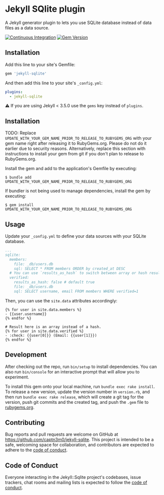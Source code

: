 # Jekyll SQlite plugin

A Jekyll generator plugin to lets you use SQLite database instead of data files as a data source.

[![Continuous Integration](https://github.com/captn3m0/jekyll-sqlite/actions/workflows/main.yml/badge.svg)](https://github.com/captn3m0/jekyll-sqlite/actions/workflows/main.yml) [![Gem Version](https://badge.fury.io/rb/jekyll-sqlite.svg)](https://badge.fury.io/rb/jekyll-sqlite)

## Installation

Add this line to your site's Gemfile:

```ruby
gem 'jekyll-sqlite'
```

And then add this line to your site's `_config.yml`:

```yml
plugins:
  - jekyll-sqlite
```

:warning: If you are using Jekyll < 3.5.0 use the `gems` key instead of `plugins`.


## Installation

TODO: Replace `UPDATE_WITH_YOUR_GEM_NAME_PRIOR_TO_RELEASE_TO_RUBYGEMS_ORG` with your gem name right after releasing it to RubyGems.org. Please do not do it earlier due to security reasons. Alternatively, replace this section with instructions to install your gem from git if you don't plan to release to RubyGems.org.

Install the gem and add to the application's Gemfile by executing:

    $ bundle add UPDATE_WITH_YOUR_GEM_NAME_PRIOR_TO_RELEASE_TO_RUBYGEMS_ORG

If bundler is not being used to manage dependencies, install the gem by executing:

    $ gem install UPDATE_WITH_YOUR_GEM_NAME_PRIOR_TO_RELEASE_TO_RUBYGEMS_ORG

## Usage

Update your `_config.yml` to define your data sources with your SQLite database.

```yml
...
sqlite:
  members:
    file: _db/users.db
    sql: SELECT * FROM members ORDER by created_at DESC
  # You can use `results_as_hash` to switch between array or hash results (default).
  verified:
    results_as_hash: false # default true
    file: _db/users.db
    sql: SELECT username, email FROM members WHERE verified=1
```

Then, you can use the `site.data` attributes accordingly:

```liquid
{% for user in site.data.members %}
- {{user.username}}
{% endfor %}

# Result here is an array instead of a hash.
{% for user in site.data.verified %}
- :check: {{user[0]}} (Email: {{user[1]}})
{% endfor %}
```

## Development

After checking out the repo, run `bin/setup` to install dependencies. You can also run `bin/console` for an interactive prompt that will allow you to experiment.

To install this gem onto your local machine, run `bundle exec rake install`. To release a new version, update the version number in `version.rb`, and then run `bundle exec rake release`, which will create a git tag for the version, push git commits and the created tag, and push the `.gem` file to [rubygems.org](https://rubygems.org).

## Contributing

Bug reports and pull requests are welcome on GitHub at https://github.com/captn3m0/jekyll-sqlite. This project is intended to be a safe, welcoming space for collaboration, and contributors are expected to adhere to the [code of conduct](https://github.com/captn3m0/jekyll-sqlite/blob/main/CODE_OF_CONDUCT.md).

## Code of Conduct

Everyone interacting in the Jekyll::Sqlite project's codebases, issue trackers, chat rooms and mailing lists is expected to follow the [code of conduct](https://github.com/captn3m0/jekyll-sqlite/blob/main/CODE_OF_CONDUCT.md).
